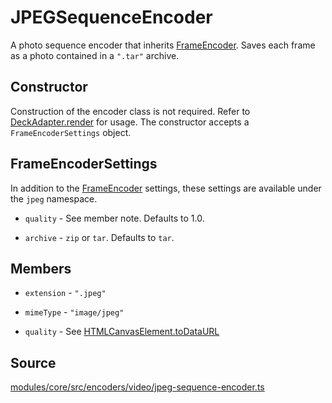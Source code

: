 # JPEGSequenceEncoder

A photo sequence encoder that inherits [FrameEncoder](/docs/api-reference/encoder/frame-encoder). Saves each frame as a photo contained in a `".tar"` archive.

## Constructor

Construction of the encoder class is not required. Refer to [DeckAdapter.render](/docs/api-reference/deck-adapter#render) for usage. The constructor accepts a `FrameEncoderSettings` object.

## FrameEncoderSettings

In addition to the [FrameEncoder](/docs/api-reference/encoder/frame-encoder) settings, these settings are available under the `jpeg` namespace.

* `quality` - See member note. Defaults to 1.0.

* `archive` - `zip` or `tar`. Defaults to `tar`.

## Members

* `extension` - `".jpeg"`

* `mimeType` - `"image/jpeg"`

* `quality` - See [HTMLCanvasElement.toDataURL](https://developer.mozilla.org/en-US/docs/Web/API/HTMLCanvasElement/toDataURL)

## Source

[modules/core/src/encoders/video/jpeg-sequence-encoder.ts](https://github.com/visgl/hubble.gl/blob/master/modules/core/src/encoders/video/jpeg-sequence-encoder.ts)